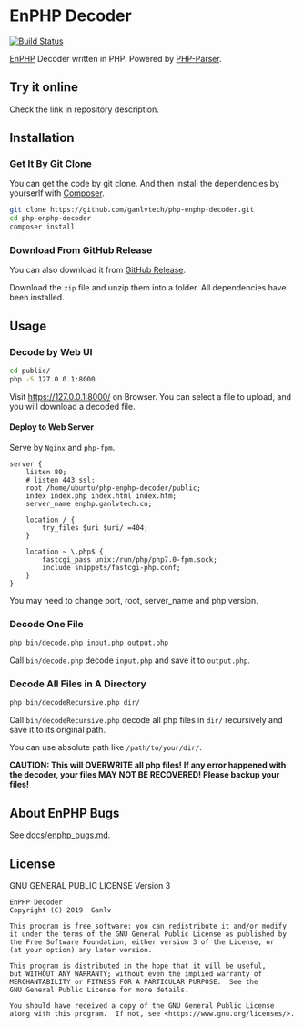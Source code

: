 # EnPHP Decoder

[![Build Status](https://travis-ci.com/ganlvtech/php-enphp-decoder.svg?branch=master)](https://travis-ci.com/ganlvtech/php-enphp-decoder)

[EnPHP](https://github.com/djunny/enphp) Decoder written in PHP. Powered by [PHP-Parser](https://github.com/nikic/PHP-Parser).

## Try it online

Check the link in repository description.

## Installation

### Get It By Git Clone

You can get the code by git clone. And then install the dependencies by yourserlf with [Composer](http://getcomposer.org/).

```bash
git clone https://github.com/ganlvtech/php-enphp-decoder.git
cd php-enphp-decoder
composer install
```

### Download From GitHub Release

You can also download it from [GitHub Release](https://github.com/ganlvtech/php-enphp-decoder/releases).

Download the `zip` file and unzip them into a folder. All dependencies have been installed.

## Usage

### Decode by Web UI

```bash
cd public/
php -S 127.0.0.1:8000
```

Visit <https://127.0.0.1:8000/> on Browser. You can select a file to upload, and you will download a decoded file.

#### Deploy to Web Server

Serve by `Nginx` and `php-fpm`.

```nginx
server {
	listen 80;
	# listen 443 ssl;
	root /home/ubuntu/php-enphp-decoder/public;
	index index.php index.html index.htm;
	server_name enphp.ganlvtech.cn;

	location / {
		try_files $uri $uri/ =404;
	}

	location ~ \.php$ {
		fastcgi_pass unix:/run/php/php7.0-fpm.sock;
		include snippets/fastcgi-php.conf;
	}
}
```

You may need to change port, root, server_name and php version.

### Decode One File

```bash
php bin/decode.php input.php output.php
```

Call `bin/decode.php` decode `input.php` and save it to `output.php`.

### Decode All Files in A Directory

```bash
php bin/decodeRecursive.php dir/
```

Call `bin/decodeRecursive.php` decode all php files in `dir/` recursively and save it to its original path.

You can use absolute path like `/path/to/your/dir/`.

**CAUTION: This will OVERWRITE all php files! If any error happened with the decoder, your files MAY NOT BE RECOVERED! Please backup your files!**

## About EnPHP Bugs

See [docs/enphp_bugs.md](docs/enphp_bugs.md).

## License

GNU GENERAL PUBLIC LICENSE Version 3

    EnPHP Decoder
    Copyright (C) 2019  Ganlv

    This program is free software: you can redistribute it and/or modify
    it under the terms of the GNU General Public License as published by
    the Free Software Foundation, either version 3 of the License, or
    (at your option) any later version.

    This program is distributed in the hope that it will be useful,
    but WITHOUT ANY WARRANTY; without even the implied warranty of
    MERCHANTABILITY or FITNESS FOR A PARTICULAR PURPOSE.  See the
    GNU General Public License for more details.

    You should have received a copy of the GNU General Public License
    along with this program.  If not, see <https://www.gnu.org/licenses/>.
